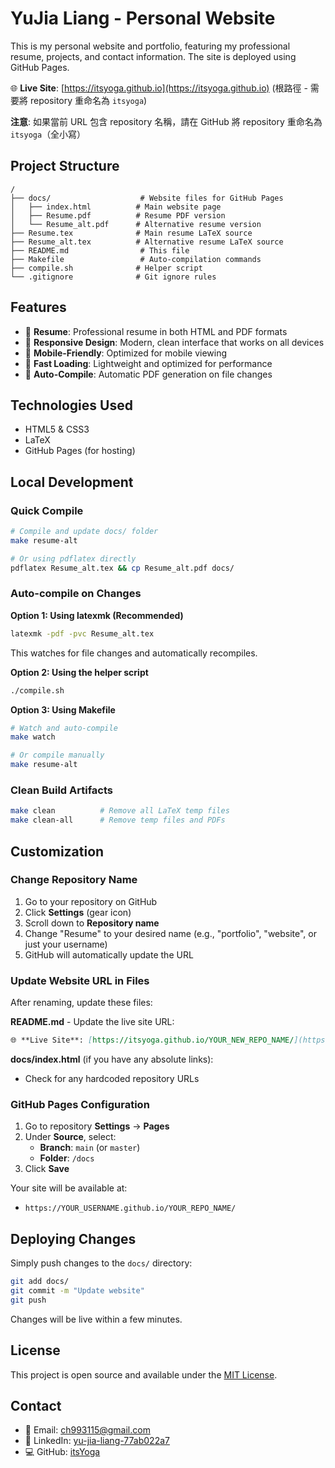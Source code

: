 # YuJia Liang - Personal Website

This is my personal website and portfolio, featuring my professional resume, projects, and contact information. The site is deployed using GitHub Pages.

🌐 **Live Site**: [https://itsyoga.github.io](https://itsyoga.github.io) (根路徑 - 需要將 repository 重命名為 `itsyoga`)

**注意**: 如果當前 URL 包含 repository 名稱，請在 GitHub 將 repository 重命名為 `itsyoga`（全小寫）

## Project Structure

```
/
├── docs/                    # Website files for GitHub Pages
│   ├── index.html          # Main website page
│   ├── Resume.pdf          # Resume PDF version
│   └── Resume_alt.pdf      # Alternative resume version
├── Resume.tex              # Main resume LaTeX source
├── Resume_alt.tex          # Alternative resume LaTeX source
├── README.md                # This file
├── Makefile                 # Auto-compilation commands
├── compile.sh              # Helper script
└── .gitignore              # Git ignore rules
```

## Features

- 📄 **Resume**: Professional resume in both HTML and PDF formats
- 🎨 **Responsive Design**: Modern, clean interface that works on all devices
- 📱 **Mobile-Friendly**: Optimized for mobile viewing
- 🚀 **Fast Loading**: Lightweight and optimized for performance
- 🔧 **Auto-Compile**: Automatic PDF generation on file changes

## Technologies Used

- HTML5 & CSS3
- LaTeX
- GitHub Pages (for hosting)

## Local Development

### Quick Compile
```bash
# Compile and update docs/ folder
make resume-alt

# Or using pdflatex directly
pdflatex Resume_alt.tex && cp Resume_alt.pdf docs/
```

### Auto-compile on Changes

**Option 1: Using latexmk (Recommended)**
```bash
latexmk -pdf -pvc Resume_alt.tex
```
This watches for file changes and automatically recompiles.

**Option 2: Using the helper script**
```bash
./compile.sh
```

**Option 3: Using Makefile**
```bash
# Watch and auto-compile
make watch

# Or compile manually
make resume-alt
```

### Clean Build Artifacts
```bash
make clean          # Remove all LaTeX temp files
make clean-all      # Remove temp files and PDFs
```

## Customization

### Change Repository Name

1. Go to your repository on GitHub
2. Click **Settings** (gear icon)
3. Scroll down to **Repository name**
4. Change "Resume" to your desired name (e.g., "portfolio", "website", or just your username)
5. GitHub will automatically update the URL

### Update Website URL in Files

After renaming, update these files:

**README.md** - Update the live site URL:
```markdown
🌐 **Live Site**: [https://itsyoga.github.io/YOUR_NEW_REPO_NAME/](https://itsyoga.github.io/YOUR_NEW_REPO_NAME/)
```

**docs/index.html** (if you have any absolute links):
- Check for any hardcoded repository URLs

### GitHub Pages Configuration

1. Go to repository **Settings** → **Pages**
2. Under **Source**, select:
   - **Branch**: `main` (or `master`)
   - **Folder**: `/docs`
3. Click **Save**

Your site will be available at:
- `https://YOUR_USERNAME.github.io/YOUR_REPO_NAME/`

## Deploying Changes

Simply push changes to the `docs/` directory:

```bash
git add docs/
git commit -m "Update website"
git push
```

Changes will be live within a few minutes.

## License

This project is open source and available under the [MIT License](LICENSE).

## Contact

- 📧 Email: ch993115@gmail.com
- 💼 LinkedIn: [yu-jia-liang-77ab022a7](https://www.linkedin.com/in/yu-jia-liang-77ab022a7)
- 💻 GitHub: [itsYoga](https://github.com/itsYoga)
